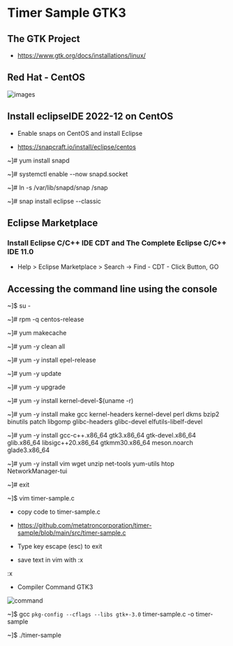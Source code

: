 # Timer Sample GTK3

## The GTK Project 

* https://www.gtk.org/docs/installations/linux/

## Red Hat - CentOS

![images](https://user-images.githubusercontent.com/98597119/219901835-cc6a9f58-4935-483a-9c9c-059783ab1eb8.png)

## Install eclipseIDE 2022-12 on CentOS

* Enable snaps on CentOS and install Eclipse

* https://snapcraft.io/install/eclipse/centos

~]# yum install snapd

~]# systemctl enable --now snapd.socket

~]# ln -s /var/lib/snapd/snap /snap

~]# snap install eclipse --classic

## Eclipse Marketplace

### Install Eclipse C/C++ IDE CDT and The Complete Eclipse C/C++ IDE 11.0

* Help > Eclipse Marketplace > Search -> Find - CDT - Click Button, GO

## Accessing the command line using the console

~]$ su -

~]# rpm -q centos-release

~]# yum makecache

~]# yum -y clean all

~]# yum -y install epel-release

~]# yum -y update

~]# yum -y upgrade

~]# yum -y install kernel-devel-$(uname -r)

~]# yum -y install make gcc kernel-headers kernel-devel perl dkms bzip2 binutils patch libgomp glibc-headers glibc-devel elfutils-libelf-devel

~]# yum -y install gcc-c++.x86_64 gtk3.x86_64 gtk-devel.x86_64 glib.x86_64 libsigc++20.x86_64 gtkmm30.x86_64 meson.noarch glade3.x86_64

~]# yum -y install vim wget unzip net-tools yum-utils htop NetworkManager-tui

~]# exit

~]$ vim timer-sample.c

* copy code to timer-sample.c

* https://github.com/metatroncorporation/timer-sample/blob/main/src/timer-sample.c

* Type key escape (esc) to exit
* save text in vim with :x

:x

* Compiler Command GTK3

![command](https://user-images.githubusercontent.com/98597119/219903758-cca0c95f-33b1-4d8c-9551-928e79cd0ad3.png)

~]$ gcc `pkg-config --cflags --libs gtk+-3.0` timer-sample.c -o timer-sample

~]$ ./timer-sample
